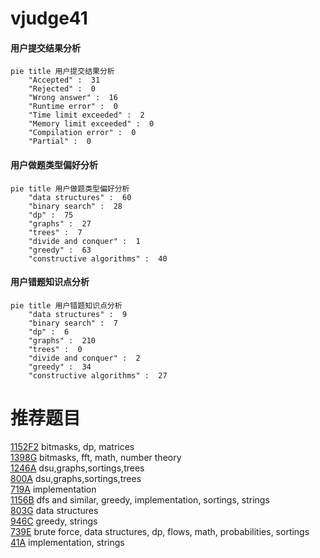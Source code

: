 # vjudge41

<!-- tabs:start -->



#### **用户提交结果分析**

```mermaid
pie title 用户提交结果分析
    "Accepted" :  31
    "Rejected" :  0
    "Wrong answer" :  16
    "Runtime error" :  0
    "Time limit exceeded" :  2
    "Memory limit exceeded" :  0
    "Compilation error" :  0
    "Partial" :  0
```

#### **用户做题类型偏好分析**

```mermaid
pie title 用户做题类型偏好分析
    "data structures" :  60
    "binary search" :  28
    "dp" :  75
    "graphs" :  27
    "trees" :  7
    "divide and conquer" :  1
    "greedy" :  63
    "constructive algorithms" :  40
```
#### **用户错题知识点分析**

```mermaid
pie title 用户错题知识点分析
    "data structures" :  9
    "binary search" :  7
    "dp" :  6
    "graphs" :  210
    "trees" :  0
    "divide and conquer" :  2
    "greedy" :  34
    "constructive algorithms" :  27
```



<!-- tabs:end -->
# 推荐题目
[1152F2](https://codeforces.com/contest/1152F/problem/2)		bitmasks,
                        dp,
                        matrices		  
[1398G](https://codeforces.com/contest/1398/problem/G)		bitmasks,
                        fft,
                        math,
                        number theory		  
[1246A](https://codeforces.com/contest/1246/problem/A)		dsu,graphs,sortings,trees		  
[800A](https://codeforces.com/contest/800/problem/A)		dsu,graphs,sortings,trees		  
[719A](https://codeforces.com/contest/719/problem/A)		implementation		  
[1156B](https://codeforces.com/contest/1156/problem/B)		dfs and similar,
                        greedy,
                        implementation,
                        sortings,
                        strings		  
[803G](https://codeforces.com/contest/803/problem/G)		data structures		  
[946C](https://codeforces.com/contest/946/problem/C)		greedy,
                        strings		  
[739E](https://codeforces.com/contest/739/problem/E)		brute force,
                        data structures,
                        dp,
                        flows,
                        math,
                        probabilities,
                        sortings		  
[41A](https://codeforces.com/contest/41/problem/A)		implementation,
                        strings		  
